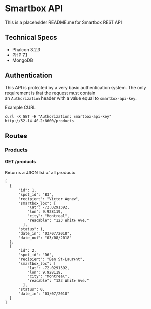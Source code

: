 # Smartbox API

This is a placeholder README.me for Smartbox REST API

## Technical Specs

* Phalcon 3.2.3
* PHP 7.1
* MongoDB

## Authentication

This API is protected by a very basic authentication system. The only requirement is that the request must contain  
an `Authorization` header with a value equal to `smartbox-api-key`.  

Example CURL
```text
curl -X GET -H "Authorization: smartbox-api-key" http://52.14.40.2:8600/products
```

## Routes

### Products

#### GET /products  
Returns a JSON list of all products
```
[
  {
      "id": 1,
      "spot_id": "B3",
      "recipient": "Victor Agnew",
      "smartbox_loc": [
          "lat": -72.0291392,
          "lon": 9.928119,
          "city": "Montreal",
          "readable": "123 White Ave."
        ],
      "status": 1,
      "date_in": "03/07/2018",
      "date_out": "03/08/2018"
  },
  {
      "id": 2,
      "spot_id": "D6",
      "recipient": "Ben St-Laurent",
      "smartbox_loc": [
          "lat": -72.0291392,
          "lon": 9.928119,
          "city": "Montreal",
          "readable": "123 White Ave."
        ],
      "status": 0,
      "date_in": "03/07/2018"
  }
]
```
